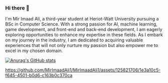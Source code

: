 ### Hi there 👋

I'm Mir Imaad Ali, a third-year student at Heriot-Watt University pursuing a BSc in Computer Science. With a strong passion for AI, machine learning, game development, and front-end and back-end development, I am eagerly exploring opportunities to enhance my expertise in these fields. As I embark on my journey in the industry, I am dedicated to acquiring valuable experiences that will not only nurture my passion but also empower me to excel in my chosen domain.

[![Anurag's GitHub stats](https://github-readme-stats.vercel.app/api?username=MirImaadAli1)](https://github.com/anuraghazra/github-readme-stats)


https://github.com/MirImaadAli1/MirImaadAli1/assets/125821706/1e3a10c5-f645-4501-b0d6-c163b0c370ca

